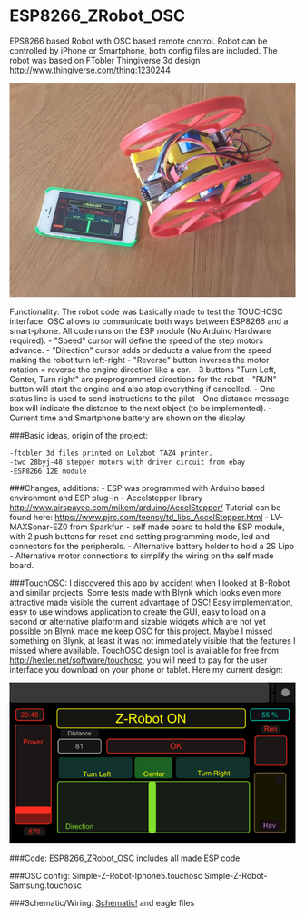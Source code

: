# ESP8266_ZRobot_OSC

EPS8266 based Robot with OSC based remote control. Robot can be controlled by iPhone or Smartphone, both config files are included.
The robot was based on FTobler Thingiverse 3d design http://www.thingiverse.com/thing:1230244

![alt tag](https://github.com/rolfz/ESP8266_ZRobot_OSC/blob/master/zrobot.jpg)

Functionality: The robot code was basically made to test the TOUCHOSC interface. OSC allows to communicate both 
			   ways between ESP8266 and a smart-phone. All code runs on the ESP module (No Arduino Hardware required).
	- "Speed" cursor will define the speed of the step motors advance.
	- "Direction" cursor adds or deducts a value from the speed making the robot turn left-right
	- "Reverse" button inverses the motor rotation = reverse the engine direction like a car.
	- 3 buttons "Turn Left, Center, Turn right" are preprogrammed directions for the robot
	- "RUN" button will start the engine and also stop everything if cancelled.
	- One status line is used to send instructions to the pilot
	- One distance message box will indicate the distance to the next object (to be implemented).
	- Current time and Smartphone battery are shown on the display

###Basic ideas, origin of the project:
	
	-ftobler 3d files printed on Lulzbot TAZ4 printer.
	-two 28byj-48 stepper motors with driver circuit from ebay
	-ESP8266 12E module
	
###Changes, additions:
	- ESP was programmed with Arduino based environment and ESP plug-in
	- Accelstepper library http://www.airspayce.com/mikem/arduino/AccelStepper/
	  Tutorial can be found here: https://www.pjrc.com/teensy/td_libs_AccelStepper.html
	- LV-MAXSonar-EZ0 from Sparkfun
	- self made board to hold the ESP module, with 2 push buttons for reset and setting programming mode, led and connectors for the peripherals.
	- Alternative battery holder to hold a 2S Lipo
	- Alternative motor connections to simplify the wiring on the self made board.

###TouchOSC: 
I discovered this app by accident when I looked at B-Robot and similar projects. Some tests made with Blynk which looks even more attractive made visible the current advantage of OSC! Easy implementation, easy to use windows application to create the GUI, easy to load on a second or alternative platform and sizable widgets which are not yet possible on Blynk made me keep OSC for this project. Maybe I missed something on Blynk, at least it was not immediately visible that the features I missed where available. TouchOSC design tool is available for free from http://hexler.net/software/touchosc, you will need to pay for the user interface you download on your phone or tablet. Here my current design:

![alt tag](https://github.com/rolfz/ESP8266_ZRobot_OSC/blob/master/osc_display.png)
	
###Code: ESP8266_ZRobot_OSC includes all made ESP code.

###OSC config: Simple-Z-Robot-Iphone5.touchosc
			Simple-Z-Robot-Samsung.touchosc

###Schematic/Wiring: 
	[Schematic!](schematic.pdf) and eagle files
			
